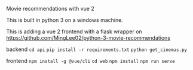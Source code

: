 Movie recommendations with vue 2

This is built in python 3 on a windows machine.

This is adding a vue 2 frontend with a flask wrapper on https://github.com/MingLee02/python-3-movie-recommendations


backend
	`cd api`
	`pip install -r requirements.txt`
	`python get_cinemas.py`

frontend
	`npm install -g @vue/cli`
	`cd web`
	`npm install`
	`npm run serve`